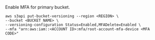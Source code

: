 
Enable MFA for primary bucket.
```shell
aws s3api put-bucket-versioning --region <REGION> \
--bucket <BUCKET NAME> \
--versioning-configuration Status=Enabled,MFADelete=Enabled \
--mfa "arn:aws:iam::<ACCOUNT ID>:mfa/root-account-mfa-device <MFA CODE>"
```